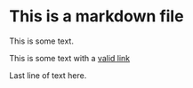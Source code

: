 # This is a markdown file

This is some text.

This is some text with a [valid link](https://google.com)

Last line of text here.